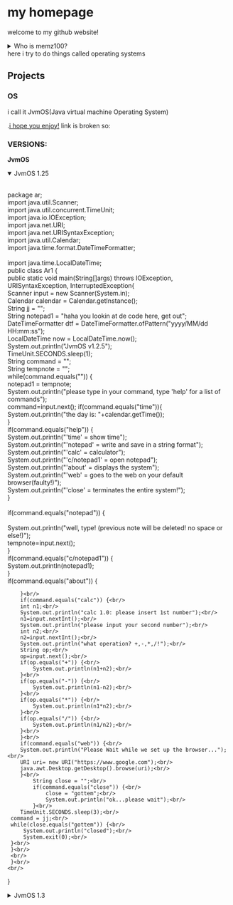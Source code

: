 # my homepage
welcome to my github website!
<details><summary>Who is memz100?</summary>

me? im just a guy named Justin
from PA

</details>
here i try to do things called operating systems<br/>

## Projects

### OS
i call it JvmOS(Java virtual machine Operating System)

.[i hope you enjoy!](https://github.io/memz100/JvmOS)
link is broken so: 
### VERSIONS: 
**JvmOS**
<details open>
<summary>JvmOS 1.25</summary>
<br>

package ar;<br/>
import java.util.Scanner;<br/>
import java.util.concurrent.TimeUnit;<br/>
import java.io.IOException;<br/>
import java.net.URI;<br/>
import java.net.URISyntaxException;<br/>
import java.util.Calendar;<br/>
import java.time.format.DateTimeFormatter;<br/>  
import java.time.LocalDateTime;<br/>
public class Ar1 {<br/>
public static void main(String[]args) throws IOException, URISyntaxException, InterruptedException{<br/>
	Scanner input = new Scanner(System.in);<br/>
	Calendar calendar = Calendar.getInstance();<br/>
	String jj = "";<br/>
	String notepad1 = "haha you lookin at de code here, get out";<br/>
	DateTimeFormatter dtf = DateTimeFormatter.ofPattern("yyyy/MM/dd HH:mm:ss");  <br/>
	   LocalDateTime now = LocalDateTime.now(); <br/>
	System.out.println("JvmOS v1.2.5");<br/>
	TimeUnit.SECONDS.sleep(1);<br/>
	String command = ""; <br/>
	String tempnote = "";<br/>
	while(command.equals("")) {<br/>
		notepad1 = tempnote;<br/>
	System.out.println("please type in your command, type 'help' for a list of commands");<br/>
	command=input.next();
	 if(command.equals("time")){<br/>
			System.out.println("the day is: "+calendar.getTime());<br/>
	 }<br/>
	 if(command.equals("help")) {<br/>
		 System.out.println("'time' = show time");<br/>
		 System.out.println("'notepad' = write and save in a string format");<br/>
		 System.out.println("'calc' = calculator");<br/>
		 System.out.println("'c/notepad1' = open notepad");<br/>
		 System.out.println("'about' = displays the system");<br/>
		 System.out.println("'web' = goes to the web on your default browser(faulty!)");<br/>
		 System.out.println("'close' = terminates the entire system!");<br/>
	 }<br/>
	<br/>
	 if(command.equals("notepad")) {<br/>
		 <br/>
		 System.out.println("well, type! (previous note will be deleted! no space or else!)");<br/>
		 tempnote=input.next();<br/>
	 }<br/>
		if(command.equals("c/notepad1")) {<br/>
			System.out.println(notepad1);<br/>
		}<br/>
			if(command.equals("about")) {<br/>

		}<br/>
		if(command.equals("calc")) {<br/>
		int n1;<br/>
		System.out.println("calc 1.0: please insert 1st number");<br/>
		n1=input.nextInt();<br/>
		System.out.println("please input your second number");<br/>
		int n2;<br/>
		n2=input.nextInt();<br/>
		System.out.println("what operation? +,-,*,/!");<br/>
		String op;<br/>
		op=input.next();<br/>
		if(op.equals("+")) {<br/>
			System.out.println(n1+n2);<br/>
		}<br/>
		if(op.equals("-")) {<br/>
			System.out.println(n1-n2);<br/>
		}<br/>
		if(op.equals("*")) {<br/>
			System.out.println(n1*n2);<br/>
		}<br/>
		if(op.equals("/")) {<br/>
			System.out.println(n1/n2);<br/>
		}<br/>
		}<br/>
		if(command.equals("web")) {<br/>
		System.out.println("Please Wait while we set up the browser...");<br/>			
		URI uri= new URI("https://www.google.com");<br/>
		java.awt.Desktop.getDesktop().browse(uri);<br/>
		}<br/>
			String close = "";<br/>
			if(command.equals("close")) {<br/>
				close = "gottem";<br/>
				System.out.println("ok...please wait");<br/>
			}<br/>
		TimeUnit.SECONDS.sleep(3);<br/>
	 command = jj;<br/>
	 while(close.equals("gottem")) {<br/>
		 System.out.println("closed");<br/>
		 System.exit(0);<br/>
	 }<br/>
	 }<br/>
	 <br/>
	 }<br/>
	<br/>
}	
</details>
<details>
	<summary>JvmOS 1.3</summary>
	package ar;<br/>
import java.util.Random;<br/>
import java.util.Scanner;<br/>
import java.util.concurrent.TimeUnit;<br/>
import java.io.IOException;<br/>
import java.net.URI;<br/>
import java.net.URISyntaxException;<br/>
import java.util.Calendar;<br/>
import java.io.IOException;<br/>
import java.net.*;<br/>
import java.time.format.DateTimeFormatter;<br/>  
import java.time.LocalDateTime;<br/>
import java.util.concurrent.TimeUnit;<br/>
public class Ar1 {<br/>
public static void main(String[]args) throws IOException, URISyntaxException, InterruptedException{<br/>
	Scanner input = new Scanner(System.in);<br/>
	Calendar calendar = Calendar.getInstance();<br/>
	String jj = "";<br/>
	String notepad1 = "haha you lookin at de code here, get out";<br/>
	DateTimeFormatter dtf = DateTimeFormatter.ofPattern("yyyy/MM/dd HH:mm:ss");  <br/>
	   LocalDateTime now = LocalDateTime.now(); <br/>
	System.out.println("JvmOS v1.3");<br/>
	TimeUnit.SECONDS.sleep(1);<br/>
	String command = ""; <br/>
	String tempnote = "";<br/>
	while(command.equals("")){<br/>
		notepad1 = tempnote;<br/>
	System.out.println("please type in your command, type 'help' for a list of commands");<br/>
	command=input.next();<br/>
	 if(command.equals("time")){<br/>
			System.out.println("the day is: "+LocalDateTime.now());<br/>
	 }<br/>
	 if(command.equals("help")) {<br/>
		 System.out.println("'time' = show time");<br/>
		 System.out.println("'notepad' = write and save in a string format");<br/>
		 System.out.println("'calc' = calculator");<br/>
		 System.out.println("'notepad1' = open notepad");<br/>
		 System.out.println("'about' = displays the system");<br/>
		 System.out.println("'web' = goes to the web on your default browser(faulty!)");<br/>
		 System.out.println("'logoff' = terminates the entire system!");<br/>
	 }<br/>
	 if(command.equals("notepad")) {<br/> 
	 System.out.println("well, type! (previous note will be deleted! no space or else!)");<br/>
	 tempnote=input.next();<br/>
	 }<br/>
		if(command.equals("notepad1")) {<br/>
			System.out.println(notepad1);<br/>
		}<br/>
<br/>
			if(command.equals("about")) {<br/>
				System.out.println("i don't know what to do here"<br/>
						+ "ok so yeah"<br/>
						+ "bye");<br/>
		}<br/>
			if(command.equals("calc")) {<br/>
				int n1;<br/>
				System.out.println("calc 1.0: please insert 1st number");<br/>
				n1=input.nextInt();<br/>
				System.out.println("please input your second number");<br/>
				int n2;<br/>
				n2=input.nextInt();<br/>
				System.out.println("what operation? +,-,*,/!");<br/>
				String op;<br/>
				op=input.next();<br/>
				if(op.equals("+")) {<br/>
					System.out.println(n1+n2);<br/>
				}<br/>
				if(op.equals("-")) {<br/>
					System.out.println(n1-n2);<br/>
				}<br/>
				if(op.equals("*")) {<br/>
					System.out.println(n1*n2);<br/>
				}<br/>
				if(op.equals("/")) {<br/>
					System.out.println(n1/n2);<br/>
				}<br/>
				}<br/>
			if(command.equals("web")) {<br/>
				System.out.println("Please Wait while we set up the browser...");<br/>			
				URI uri= new URI("https://www.google.com");<br/>
				java.awt.Desktop.getDesktop().browse(uri);<br/>
			}<br/>
			String close = "";<br/>
			if(command.equals("logoff")) {<br/>
				close = "whiteFlag";<br/>
				System.out.println("ok...please wait");<br/>
			}<br/>
			 now = LocalDateTime.now(); <br/>
		TimeUnit.SECONDS.sleep(3);<br/>
	 command = jj;<br/>
	 while(close.equals("whiteFlag")) {<br/>
		 System.out.println("closed");<br/>
		 System.exit(0);<br/>
	 }<br/>
	 }<br/>
	 <br/>
	 }<br/>
<br/>	
}<br/>	
